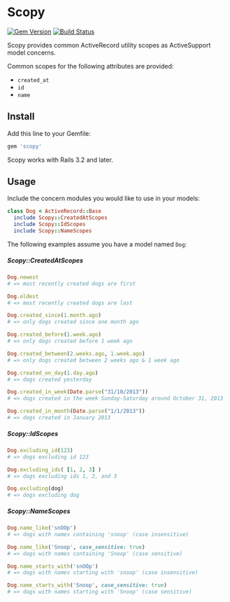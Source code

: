 # Scopy

[![Gem Version](https://badge.fury.io/rb/scopy.png)](http://badge.fury.io/rb/scopy)
[![Build Status](https://api.travis-ci.org/neighborland/scopy.png)](https://travis-ci.org/neighborland/scopy)

Scopy provides common ActiveRecord utility scopes as ActiveSupport model concerns.

Common scopes for the following attributes are provided:

* `created_at`
* `id`
* `name`

## Install

Add this line to your Gemfile:

```ruby
gem 'scopy'
```

Scopy works with Rails 3.2 and later.

## Usage

Include the concern modules you would like to use in your models:

```ruby
class Dog < ActiveRecord::Base
  include Scopy::CreatedAtScopes
  include Scopy::IdScopes
  include Scopy::NameScopes
```

The following examples assume you have a model named `Dog`:

##### Scopy::CreatedAtScopes

```ruby
Dog.newest
# => most recently created dogs are first

Dog.oldest
# => most recently created dogs are last

Dog.created_since(1.month.ago)
# => only dogs created since one month ago

Dog.created_before(1.week.ago)
# => only dogs created before 1 week ago

Dog.created_between(2.weeks.ago, 1.week.ago)
# => only dogs created between 2 weeks ago & 1 week ago

Dog.created_on_day(1.day.ago)
# => dogs created yesterday

Dog.created_in_week(Date.parse("31/10/2013"))
# => dogs created in the week Sunday-Saturday around October 31, 2013

Dog.created_in_month(Date.parse("1/1/2013"))
# => dogs created in January 2013
```

##### Scopy::IdScopes

```ruby
Dog.excluding_id(123)
# => dogs excluding id 123

Dog.excluding_ids( [1, 2, 3] )
# => dogs excluding ids 1, 2, and 3

Dog.excluding(dog)
# => dogs excluding dog
```

##### Scopy::NameScopes

```ruby
Dog.name_like('snOOp')
# => dogs with names containing 'snoop' (case insensitive)

Dog.name_like('Snoop', case_sensitive: true)
# => dogs with names containing 'Snoop' (case sensitive)

Dog.name_starts_with('snOOp')
# => dogs with names starting with 'snoop' (case insensitive)

Dog.name_starts_with('Snoop', case_sensitive: true)
# => dogs with names starting with 'Snoop' (case sensitive)
```

